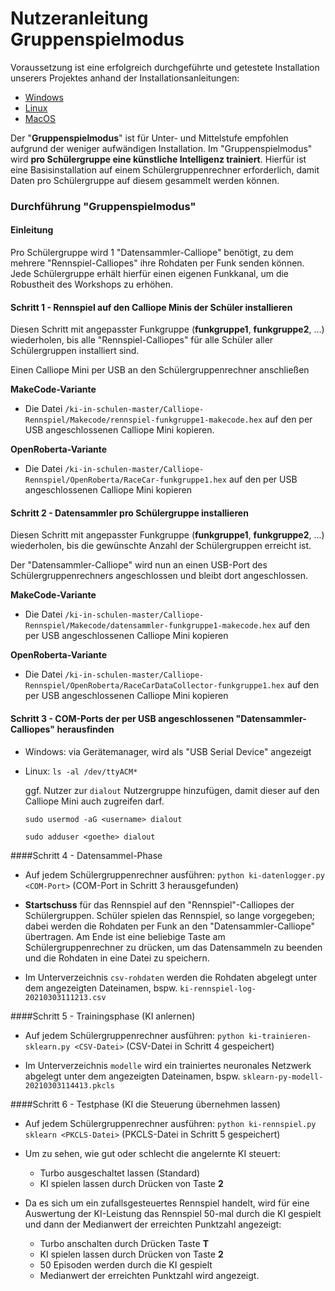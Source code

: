 # Nutzeranleitung Gruppenspielmodus

Voraussetzung ist eine erfolgreich durchgeführte und getestete Installation unserers Projektes anhand der Installationsanleitungen:
* [Windows](./INSTALL-Win.md)
* [Linux](./INSTALL-Lin.md)
* [MacOS](./INSTALL-Mac.md)

Der "__Gruppenspielmodus__" ist für Unter- und Mittelstufe empfohlen aufgrund der weniger aufwändigen Installation. Im "Gruppenspielmodus" wird __pro Schülergruppe eine künstliche Intelligenz trainiert__. Hierfür ist eine Basisinstallation auf einem Schülergruppenrechner erforderlich, damit Daten pro Schülergruppe auf diesem gesammelt werden können.

### Durchführung "Gruppenspielmodus"

#### Einleitung

Pro Schülergruppe wird 1 "Datensammler-Calliope" benötigt, zu dem mehrere "Rennspiel-Calliopes" ihre Rohdaten per Funk senden können. Jede Schülergruppe erhält hierfür einen eigenen Funkkanal, um die Robustheit des Workshops zu erhöhen.

#### Schritt 1 - Rennspiel auf den Calliope Minis der Schüler installieren

Diesen Schritt mit angepasster Funkgruppe (__funkgruppe1__, __funkgruppe2__, ...) wiederholen, bis alle "Rennspiel-Calliopes" für alle Schüler aller Schülergruppen installiert sind.

Einen Calliope Mini per USB an den Schülergruppenrechner anschließen

__MakeCode-Variante__

* Die Datei `/ki-in-schulen-master/Calliope-Rennspiel/Makecode/rennspiel-funkgruppe1-makecode.hex` auf den per USB angeschlossenen Calliope Mini kopieren.

__OpenRoberta-Variante__

* Die Datei `/ki-in-schulen-master/Calliope-Rennspiel/OpenRoberta/RaceCar-funkgruppe1.hex` auf den per USB angeschlossenen Calliope Mini kopieren


#### Schritt 2 - Datensammler pro Schülergruppe installieren

Diesen Schritt mit angepasster Funkgruppe (__funkgruppe1__, __funkgruppe2__, ...) wiederholen, bis die gewünschte Anzahl der Schülergruppen erreicht ist.

Der "Datensammler-Calliope" wird nun an einen USB-Port des Schülergruppenrechners angeschlossen und bleibt dort angeschlossen.

__MakeCode-Variante__

* Die Datei `/ki-in-schulen-master/Calliope-Rennspiel/Makecode/datensammler-funkgruppe1-makecode.hex` auf den per USB angeschlossenen Calliope Mini kopieren

__OpenRoberta-Variante__

* Die Datei `/ki-in-schulen-master/Calliope-Rennspiel/OpenRoberta/RaceCarDataCollector-funkgruppe1.hex` auf den per USB angeschlossenen Calliope Mini kopieren

#### Schritt 3 - COM-Ports der per USB angeschlossenen "Datensammler-Calliopes" herausfinden

* Windows: via Gerätemanager, wird als "USB Serial Device" angezeigt

* Linux: `ls -al /dev/ttyACM*`

  ggf. Nutzer zur `dialout` Nutzergruppe hinzufügen, damit dieser auf den Calliope Mini auch zugreifen darf.

  `sudo usermod -aG <username> dialout`

  `sudo adduser <goethe> dialout`

####Schritt 4 - Datensammel-Phase

* Auf jedem Schülergruppenrechner ausführen: `python ki-datenlogger.py <COM-Port>` (COM-Port in Schritt 3 herausgefunden)

* __Startschuss__ für das Rennspiel auf den "Rennspiel"-Calliopes der Schülergruppen. Schüler spielen das Rennspiel, so lange vorgegeben; dabei werden die Rohdaten per Funk an den "Datensammler-Calliope" übertragen. Am Ende ist eine beliebige Taste am Schülergruppenrechner zu drücken, um das Datensammeln zu beenden und die Rohdaten in eine Datei zu speichern.

* Im Unterverzeichnis `csv-rohdaten` werden die Rohdaten abgelegt unter dem angezeigten Dateinamen, bspw. `ki-rennspiel-log-20210303111213.csv`

####Schritt 5 - Trainingsphase (KI anlernen)

* Auf jedem Schülergruppenrechner ausführen: `python ki-trainieren-sklearn.py <CSV-Datei>` (CSV-Datei in Schritt 4 gespeichert)

* Im Unterverzeichnis `modelle` wird ein trainiertes neuronales Netzwerk abgelegt unter dem angezeigten Dateinamen, bspw. `sklearn-py-modell-20210303114413.pkcls`

####Schritt 6 - Testphase (KI die Steuerung übernehmen lassen)

* Auf jedem Schülergruppenrechner ausführen: `python ki-rennspiel.py sklearn <PKCLS-Datei>` (PKCLS-Datei in Schritt 5 gespeichert)

* Um zu sehen, wie gut oder schlecht die angelernte KI steuert:

  * Turbo ausgeschaltet lassen (Standard)
  * KI spielen lassen durch Drücken von Taste __2__

* Da es sich um ein zufallsgesteuertes Rennspiel handelt, wird für eine Auswertung der KI-Leistung das Rennspiel 50-mal durch die KI gespielt und dann der Medianwert der erreichten Punktzahl angezeigt:

  * Turbo anschalten durch Drücken Taste __T__
  * KI spielen lassen durch Drücken von Taste __2__
  * 50 Episoden werden durch die KI gespielt
  * Medianwert der erreichten Punktzahl wird angezeigt.
